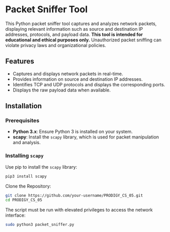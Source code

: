 # Packet Sniffer Tool

This Python packet sniffer tool captures and analyzes network packets, displaying relevant information such as source and destination IP addresses, protocols, and payload data. **This tool is intended for educational and ethical purposes only.** Unauthorized packet sniffing can violate privacy laws and organizational policies.

## Features

- Captures and displays network packets in real-time.
- Provides information on source and destination IP addresses.
- Identifies TCP and UDP protocols and displays the corresponding ports.
- Displays the raw payload data when available.

## Installation

### Prerequisites

- **Python 3.x**: Ensure Python 3 is installed on your system.
- **scapy**: Install the `scapy` library, which is used for packet manipulation and analysis.

### Installing `scapy`

Use pip to install the `scapy` library:
   
   ```bash
   pip3 install scapy
   ```
Clone the Repository:
   
   ```bash
   git clone https://github.com/your-username/PRODIGY_CS_05.git
   cd PRODIGY_CS_05
   ```
The script must be run with elevated privileges to access the network interface:
   ```bash
   sudo python3 packet_sniffer.py
   ```

